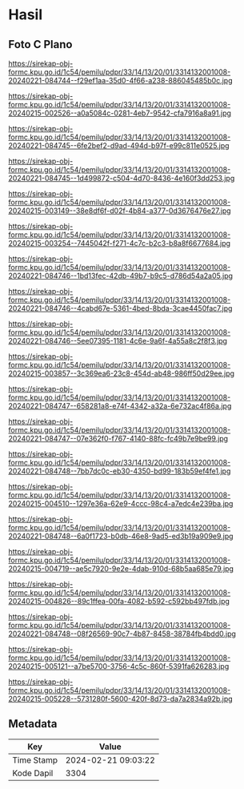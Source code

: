 # Hasil

## Foto C Plano

https://sirekap-obj-formc.kpu.go.id/1c54/pemilu/pdpr/33/14/13/20/01/3314132001008-20240221-084744--f29ef1aa-35d0-4f66-a238-886045485b0c.jpg

https://sirekap-obj-formc.kpu.go.id/1c54/pemilu/pdpr/33/14/13/20/01/3314132001008-20240215-002526--a0a5084c-0281-4eb7-9542-cfa7916a8a91.jpg

https://sirekap-obj-formc.kpu.go.id/1c54/pemilu/pdpr/33/14/13/20/01/3314132001008-20240221-084745--6fe2bef2-d9ad-494d-b97f-e99c811e0525.jpg

https://sirekap-obj-formc.kpu.go.id/1c54/pemilu/pdpr/33/14/13/20/01/3314132001008-20240221-084745--1d499872-c504-4d70-8436-4e160f3dd253.jpg

https://sirekap-obj-formc.kpu.go.id/1c54/pemilu/pdpr/33/14/13/20/01/3314132001008-20240215-003149--38e8df6f-d02f-4b84-a377-0d3676476e27.jpg

https://sirekap-obj-formc.kpu.go.id/1c54/pemilu/pdpr/33/14/13/20/01/3314132001008-20240215-003254--7445042f-f271-4c7c-b2c3-b8a8f6677684.jpg

https://sirekap-obj-formc.kpu.go.id/1c54/pemilu/pdpr/33/14/13/20/01/3314132001008-20240221-084746--1bd13fec-42db-49b7-b9c5-d786d54a2a05.jpg

https://sirekap-obj-formc.kpu.go.id/1c54/pemilu/pdpr/33/14/13/20/01/3314132001008-20240221-084746--4cabd67e-5361-4bed-8bda-3cae4450fac7.jpg

https://sirekap-obj-formc.kpu.go.id/1c54/pemilu/pdpr/33/14/13/20/01/3314132001008-20240221-084746--5ee07395-1181-4c6e-9a6f-4a55a8c2f8f3.jpg

https://sirekap-obj-formc.kpu.go.id/1c54/pemilu/pdpr/33/14/13/20/01/3314132001008-20240215-003857--3c369ea6-23c8-454d-ab48-986ff50d29ee.jpg

https://sirekap-obj-formc.kpu.go.id/1c54/pemilu/pdpr/33/14/13/20/01/3314132001008-20240221-084747--658281a8-e74f-4342-a32a-6e732ac4f86a.jpg

https://sirekap-obj-formc.kpu.go.id/1c54/pemilu/pdpr/33/14/13/20/01/3314132001008-20240221-084747--07e362f0-f767-4140-88fc-fc49b7e9be99.jpg

https://sirekap-obj-formc.kpu.go.id/1c54/pemilu/pdpr/33/14/13/20/01/3314132001008-20240221-084748--7bb7dc0c-eb30-4350-bd99-183b59ef4fe1.jpg

https://sirekap-obj-formc.kpu.go.id/1c54/pemilu/pdpr/33/14/13/20/01/3314132001008-20240215-004510--1297e36a-62e9-4ccc-98c4-a7edc4e239ba.jpg

https://sirekap-obj-formc.kpu.go.id/1c54/pemilu/pdpr/33/14/13/20/01/3314132001008-20240221-084748--6a0f1723-b0db-46e8-9ad5-ed3b19a909e9.jpg

https://sirekap-obj-formc.kpu.go.id/1c54/pemilu/pdpr/33/14/13/20/01/3314132001008-20240215-004719--ae5c7920-9e2e-4dab-910d-68b5aa685e79.jpg

https://sirekap-obj-formc.kpu.go.id/1c54/pemilu/pdpr/33/14/13/20/01/3314132001008-20240215-004826--89c1ffea-00fa-4082-b592-c592bb497fdb.jpg

https://sirekap-obj-formc.kpu.go.id/1c54/pemilu/pdpr/33/14/13/20/01/3314132001008-20240221-084748--08f26569-90c7-4b87-8458-38784fb4bdd0.jpg

https://sirekap-obj-formc.kpu.go.id/1c54/pemilu/pdpr/33/14/13/20/01/3314132001008-20240215-005121--a7be5700-3756-4c5c-860f-5391fa626283.jpg

https://sirekap-obj-formc.kpu.go.id/1c54/pemilu/pdpr/33/14/13/20/01/3314132001008-20240215-005228--5731280f-5600-420f-8d73-da7a2834a92b.jpg


## Metadata

| Key        | Value               |
| ---------- | ------------------- |
| Time Stamp | 2024-02-21 09:03:22 |
| Kode Dapil | 3304                |



